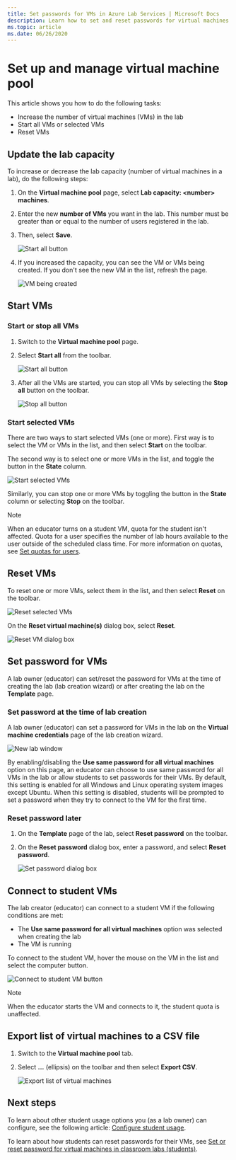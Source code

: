 ```yaml
---
title: Set passwords for VMs in Azure Lab Services | Microsoft Docs
description: Learn how to set and reset passwords for virtual machines (VMs) in classroom labs of Azure Lab Services. 
ms.topic: article
ms.date: 06/26/2020
---
```


# Set up and manage virtual machine pool 
This article shows you how to do the following tasks:

- Increase the number of virtual machines (VMs) in the lab
- Start all VMs or selected VMs 
- Reset VMs

## Update the lab capacity
To increase or decrease the lab capacity (number of virtual machines in a lab), do the following steps:

1. On the **Virtual machine pool** page, select **Lab capacity: &lt;number&gt; machines**.
2. Enter the new **number of VMs** you want in the lab. This number must be greater than or equal to the number of users registered in the lab. 
3. Then, select **Save**. 

    ![Start all button](./media/how-to-set-virtual-machine-passwords/number-of-vms-in-lab.png)
4. If you increased the capacity, you can see the VM or VMs being created. If you don't see the new VM in the list, refresh the page. 

    ![VM being created](./media/how-to-set-virtual-machine-passwords/vm-being-created.png)

## Start VMs

### Start or stop all VMs
1. Switch to the **Virtual machine pool** page. 
2. Select **Start all** from the toolbar. 

    ![Start all button](./media/how-to-set-virtual-machine-passwords/start-all-vms-button.png)
3. After all the VMs are started, you can stop all VMs by selecting the **Stop all** button on the toolbar. 

    ![Stop all button](./media/how-to-set-virtual-machine-passwords/stop-all-vms-button.png)

### Start selected VMs
There are two ways to start selected VMs (one or more). First way is to select the VM or VMs in the list, and then select **Start** on the toolbar. 

The second way is to select one or more VMs in the list, and toggle the button in the **State** column. 

![Start selected VMs](./media/how-to-set-virtual-machine-passwords/start-selected-vms.png)

Similarly, you can stop one or more VMs by toggling the button in the **State** column or selecting **Stop** on the toolbar. 

> [!NOTE]
> When an educator turns on a student VM, quota for the student isn't affected. Quota for a user specifies the number of lab hours available to the user outside of the scheduled class time. For more information on quotas, see [Set quotas for users](how-to-configure-student-usage.md?#set-quotas-for-users).

## Reset VMs
To reset one or more VMs, select them in the list, and then select **Reset** on the toolbar. 

![Reset selected VMs](./media/how-to-set-virtual-machine-passwords/reset-vm-button.png)

On the **Reset virtual machine(s)** dialog box, select **Reset**. 

![Reset VM dialog box](./media/how-to-set-virtual-machine-passwords/reset-vms-dialog.png)



## Set password for VMs
A lab owner (educator) can set/reset the password for VMs at the time of creating the lab (lab creation wizard) or after creating the lab on the **Template** page. 

### Set password at the time of lab creation
A lab owner (educator) can set a password for VMs in the lab on the **Virtual machine credentials** page of the lab creation wizard.

![New lab window](./media/tutorial-setup-classroom-lab/virtual-machine-credentials.png)

By enabling/disabling the **Use same password for all virtual machines** option on this page, an educator can choose to use same password for all VMs in the lab or allow students to set passwords for their VMs. By default, this setting is enabled for all Windows and Linux operating system images except Ubuntu. When this setting is disabled, students will be prompted to set a password when they try to connect to the VM for the first time. 

### Reset password later

1. On the **Template** page of the lab, select **Reset password** on the toolbar. 
1. On the **Reset password** dialog box, enter a password, and select **Reset password**.
    
    ![Set password dialog box](./media/how-to-set-virtual-machine-passwords/set-password.png)

## Connect to student VMs
The lab creator (educator) can connect to a student VM if the following conditions are met: 

- The **Use same password for all virtual machines** option was selected when creating the lab
- The VM is running 

 To connect to the student VM, hover the mouse on the VM in the list and select the computer button.  

![Connect to student VM button](./media/how-to-set-virtual-machine-passwords/connect-student-vm.png)

> [!NOTE]
> When the educator starts the VM and connects to it, the student quota is unaffected. 

## Export list of virtual machines to a CSV file

1. Switch to the **Virtual machine pool** tab.
2. Select **...** (ellipsis) on the toolbar and then select **Export CSV**. 

    ![Export list of virtual machines](./media/how-to-export-users-virtual-machines-csv/virtual-machines-export-csv.png)

## Next steps
To learn about other student usage options you (as a lab owner) can configure, see the following article: [Configure student usage](how-to-configure-student-usage.md).

To learn about how students can reset passwords for their VMs, see [Set or reset password for virtual machines in classroom labs (students)](how-to-set-virtual-machine-passwords-student.md).
